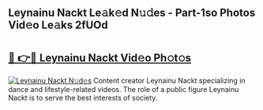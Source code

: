 ## Leynainu Nackt Le𝚊k𝚎d N𝚞𝚍es - Part-1so Photos Vid𝚎o Le𝚊ks 2fUOd

# <h2><a href="http://fb43dq1.evod.top/?m=Leynainu+Nackt">🔗 👉🔴 Leynainu Nackt Vid𝚎o Ph𝚘t𝚘s</a></h2>

[![Leynainu Nackt N𝚞d𝚎s](https://i.imgur.com/8V9OHl7.gif)](http://fb43dq1.evod.top/?m=Leynainu+Nackt)
Content creator Leynainu Nackt specializing in dance and lifestyle-related videos. The role of a public figure Leynainu Nackt is to serve the best interests of society. 
